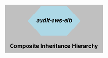 ![composite inheritance hierarchy](https://raw.githubusercontent.com/CloudCoreo/audit-aws-elb/master/images/hierarchy.png "composite inheritance hierarchy")
